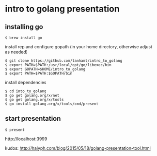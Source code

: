 # intro to golang presentation

## installing go
```
$ brew install go
```
install rep and configure gopath (in your home directory, otherwise adjust as needed)
```
$ git clone https://github.com/lanhamt/intro_to_golang
$ export PATH=$PATH:/usr/local/opt/go/libexec/bin
$ export GOPATH=$HOME/intro_to_golang
$ export PATH=$PATH:$GOPATH/bin
```
install dependencies
```
$ cd into_to_golang
$ go get golang.org/x/net
$ go get golang.org/x/tools
$ go install golang.org/x/tools/cmd/present
```

## start presentation
```
$ present
```
http://localhost:3999

kudos: http://halyph.com/blog/2015/05/18/golang-presentation-tool.html
